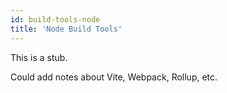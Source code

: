 ```yaml
---
id: build-tools-node
title: 'Node Build Tools'
---
```


This is a stub.

Could add notes about Vite, Webpack, Rollup, etc.
